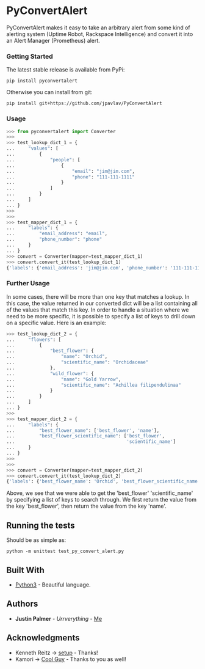 # PyConvertAlert

PyConvertAlert makes it easy to take an arbitrary alert from some kind of alerting system (Uptime Robot, Rackspace Intelligence) and convert it into an Alert Manager (Prometheus) alert.


### Getting Started

The latest stable release is available from PyPi:

```
pip install pyconvertalert
```

Otherwise you can install from git:

```
pip install git+https://github.com/jpavlav/PyConvertAlert
```

### Usage

```python
>>> from pyconvertalert import Converter
>>>
>>> test_lookup_dict_1 = {
...     "values": [
...         {
...             "people": [
...                 {
...                     "email": "jim@jim.com",
...                     "phone": "111-111-1111"
...                 }
...             ]
...         }
...     ]
... }
>>>
>>>
>>> test_mapper_dict_1 = {
...     "labels": {
...         "email_address": "email",
...         "phone_number": "phone"
...     }
... }
>>> convert = Converter(mapper=test_mapper_dict_1)
>>> convert.convert_it(test_lookup_dict_1)
{'labels': {'email_address': 'jim@jim.com', 'phone_number': '111-111-1111'}}
```

### Further Usage
In some cases, there will be more than one key that matches a lookup. In this
case, the value returned in our converted dict will be a list containing all of
the values that match this key. In order to handle a situation where we need to
be more specific, it is possible to specify a list of keys to drill down on a
specific value. Here is an example:

```python
>>> test_lookup_dict_2 = {
...     "flowers": [
...         {
...             "best_flower": {
...                 "name": "Orchid",
...                 "scientific_name": "Orchidaceae"
...             },
...             "wild_flower": {
...                 "name": "Gold Yarrow",
...                 "scientific_name": "Achillea filipendulinaa"
...             }
...         }
...     ]
... }
>>>
>>> test_mapper_dict_2 = {
...     "labels": {
...         "best_flower_name": ['best_flower', 'name'],
...         "best_flower_scientific_name": ['best_flower',
...                                         'scientific_name']
...     }
... }
>>>
>>>
>>> convert = Converter(mapper=test_mapper_dict_2)
>>> convert.convert_it(test_lookup_dict_2)
{'labels': {'best_flower_name': 'Orchid', 'best_flower_scientific_name': 'Orchidaceae'}}
```
Above, we see that we were able to get the 'best_flower' 'scientific_name' by
specifying a list of keys to search through. We first return the value from the key 'best_flower', then return the value from the key 'name'.
## Running the tests

Should be as simple as:

```
python -m unittest test_py_convert_alert.py
```

## Built With

* [Python3](https://www.python.org/downloads/) - Beautiful language.

## Authors

* **Justin Palmer** - *Urrverything* - [Me](https://github.com/jpavlav)

## Acknowledgments

* Kenneth Reitz -> [setup](https://github.com/kennethreitz/setup.py) - Thanks!
* Kamori -> [Cool Guy](https://github.com/Kamori) - Thanks to you as well!
